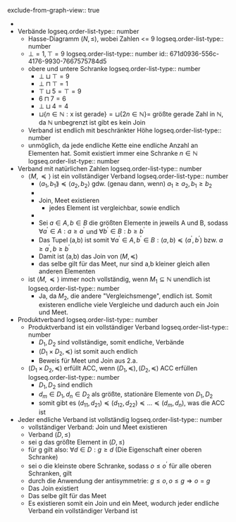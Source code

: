 exclude-from-graph-view:: true

-
- Verbände
  logseq.order-list-type:: number
	- Hasse-Diagramm $(N,\leq)$, wobei Zahlen <= 9
	  logseq.order-list-type:: number
	- $\bot=1,\top=9$
	  logseq.order-list-type:: number
	  id:: 671d0936-556c-4176-9930-7667575784d5
	- obere und untere Schranke
	  logseq.order-list-type:: number
		- $\bot\sqcup\top=9$
		- $\bot\sqcap\top=1$
		- $\top\sqcup5=\top=9$
		- $6\sqcap7=6$
		- $\bot\sqcup4=4$
		- $\sqcup\lbrace n\in\mathbb{N}:\text{x ist gerade}\rbrace=\sqcup\lbrace2n\in\mathbb{N}\rbrace=$ größte gerade Zahl in $\mathbb{N}$, da $\mathbb{N}$ unbegrenzt ist gibt es kein Join
	- Verband ist endlich mit beschränkter Höhe
	  logseq.order-list-type:: number
	- unmöglich, da jede endliche Kette eine endliche Anzahl an Elementen hat. Somit existiert immer eine Schranke $n\in\mathbb{N}$
	  logseq.order-list-type:: number
- Verband mit natürlichen Zahlen
  logseq.order-list-type:: number
	- $\langle M,\preceq\rangle$ ist ein vollständiger Verband
	  logseq.order-list-type:: number
		- $\langle a_1,b_1\rang\preceq\langle a_2,b_2\rangle$ gdw. (genau dann, wenn) $a_1\geq a_2,b_1\geq b_2$
		-
		- Join, Meet existieren
			- jedes Element ist vergleichbar, sowie endlich
		-
		- Sei $a\in A,b\in B$ die größten Elemente in jeweils A und B, sodass $\forall a^{\prime}\in A:a\geq a^{\prime}$ und $\forall b^{\prime}\in B:b\geq b^{\prime}$
		- Das Tupel (a,b) ist somit $\forall a^{\prime}\in A,b^{\prime}\in B:(a,b)\preceq(a^{\prime},b^{\prime})$ bzw. $a\geq a^{\prime},b\geq b^{\prime}$
		- Damit ist (a,b) das Join von $(M,\preceq)$
		- das selbe gilt für das Meet, nur sind a,b kleiner gleich allen anderen Elementen
	- ist $\langle M,\preceq\rangle$ immer noch vollständig, wenn $M_1\subseteq\mathbb{N}$ unendlich ist
	  logseq.order-list-type:: number
		- Ja, da $M_2$, die andere "Vergleichsmenge", endlich ist. Somit existeren endliche viele Vergleiche und dadurch auch ein Join und Meet.
- Produktverband
  logseq.order-list-type:: number
	- Produktverband ist ein vollständiger Verband
	  logseq.order-list-type:: number
		- $D_1,D_2$ sind vollständige, somit endliche, Verbände
		- $(D_1\times D_2,\preceq)$ ist somit auch endlich
		- Beweis für Meet und Join aus 2.a.
	- $(D_1\times D_2,\preceq)$ erfüllt ACC, wenn $(D_1,\preceq),(D_2,\preceq)$ ACC erfüllen
	  logseq.order-list-type:: number
		- $D_1,D_2$ sind endlich
		- $d_{m}\in D_1,d_{n}\in D_2$ als größte, stationäre Elemente von $D_1,D_2$
		- somit gibt es $(d_{11},d_{21})\preceq(d_{12},d_{22})\preceq...\preceq(d_{m},d_{n})$, was die ACC ist
- Jeder endliche Verband ist vollständig
  logseq.order-list-type:: number
	- vollständiger Verband: Join und Meet existieren
	- Verband $(D,\leq)$
	- sei g das größte Element in $(D,\leq)$
	- für g gilt also: $\forall d\in D:g\geq d$ (Die Eigenschaft einer oberen Schranke)
	- sei o die kleinste obere Schranke, sodass $o\leq o^{\prime}$ für alle oberen Schranken, gilt
	- durch die Anwendung der antisymmetrie: $g\leq o,o\leq g\Rightarrow o=g$
	- Das Join existiert
	- Das selbe gilt für das Meet
	- Es existieren somit ein Join und ein Meet, wodurch jeder endliche Verband ein vollständiger Verband ist